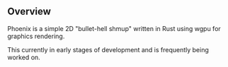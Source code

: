 ## Overview
Phoenix is a simple 2D "bullet-hell shmup" written in Rust using wgpu for graphics rendering.

This currently in early stages of development and is frequently being worked on.